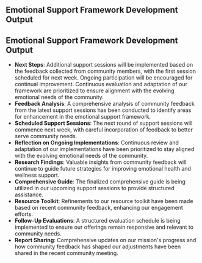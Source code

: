 

## Emotional Support Framework Development Output

## Emotional Support Framework Development Output

- **Next Steps**: Additional support sessions will be implemented based on the feedback collected from community members, with the first session scheduled for next week. Ongoing participation will be encouraged for continual improvement. Continuous evaluation and adaptation of our framework are prioritized to ensure alignment with the evolving emotional needs of the community.
- **Feedback Analysis**: A comprehensive analysis of community feedback from the latest support sessions has been conducted to identify areas for enhancement in the emotional support framework.
- **Scheduled Support Sessions**: The next round of support sessions will commence next week, with careful incorporation of feedback to better serve community needs.
- **Reflection on Ongoing Implementations**: Continuous review and adaptation of our implementations have been prioritized to stay aligned with the evolving emotional needs of the community.
- **Research Findings**: Valuable insights from community feedback will continue to guide future strategies for improving emotional health and wellness support.
- **Comprehensive Guide**: The finalized comprehensive guide is being utilized in our upcoming support sessions to provide structured assistance.
- **Resource Toolkit**: Refinements to our resource toolkit have been made based on recent community feedback, enhancing our engagement efforts.
- **Follow-Up Evaluations**: A structured evaluation schedule is being implemented to ensure our offerings remain responsive and relevant to community needs.
- **Report Sharing**: Comprehensive updates on our mission's progress and how community feedback has shaped our adjustments have been shared in the recent community meeting.